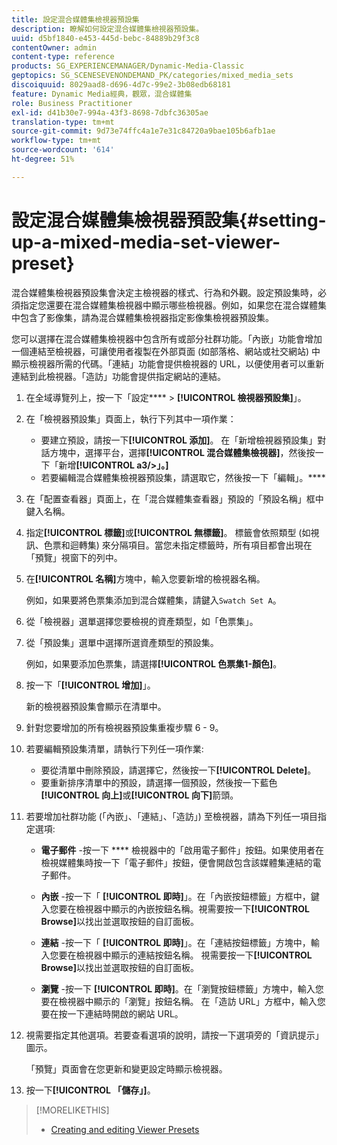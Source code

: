 ```yaml
---
title: 設定混合媒體集檢視器預設集
description: 瞭解如何設定混合媒體集檢視器預設集。
uuid: d5bf1840-e453-445d-bebc-84889b29f3c8
contentOwner: admin
content-type: reference
products: SG_EXPERIENCEMANAGER/Dynamic-Media-Classic
geptopics: SG_SCENESEVENONDEMAND_PK/categories/mixed_media_sets
discoiquuid: 8029aad8-d696-4d7c-99e2-3b08edb68181
feature: Dynamic Media經典，觀眾，混合媒體集
role: Business Practitioner
exl-id: d41b30e7-994a-43f3-8698-7dbfc36305ae
translation-type: tm+mt
source-git-commit: 9d73e74ffc4a1e7e31c84720a9bae105b6afb1ae
workflow-type: tm+mt
source-wordcount: '614'
ht-degree: 51%

---
```


# 設定混合媒體集檢視器預設集{#setting-up-a-mixed-media-set-viewer-preset}

混合媒體集檢視器預設集會決定主檢視器的樣式、行為和外觀。設定預設集時，必須指定您還要在混合媒體集檢視器中顯示哪些檢視器。例如，如果您在混合媒體集中包含了影像集，請為混合媒體集檢視器指定影像集檢視器預設集。

您可以選擇在混合媒體集檢視器中包含所有或部分社群功能。「內嵌」功能會增加一個連結至檢視器，可讓使用者複製在外部頁面 (如部落格、網站或社交網站) 中顯示檢視器所需的代碼。「連結」功能會提供檢視器的 URL，以便使用者可以重新連結到此檢視器。「造訪」功能會提供指定網站的連結。

1. 在全域導覽列上，按一下「設定&#x200B;**** > **[!UICONTROL 檢視器預設集]**」。
1. 在「檢視器預設集」頁面上，執行下列其中一項作業：

   * 要建立預設，請按一下&#x200B;**[!UICONTROL 添加]**。 在「新增檢視器預設集」對話方塊中，選擇平台，選擇&#x200B;**[!UICONTROL 混合媒體集檢視器]**，然後按一下「新增&#x200B;**[!UICONTROL a3/>」。]**
   * 若要編輯混合媒體集檢視器預設集，請選取它，然後按一下「編輯」。****

1. 在「配置查看器」頁面上，在「混合媒體集查看器」預設的「預設名稱」框中鍵入名稱。
1. 指定&#x200B;**[!UICONTROL 標籤]**&#x200B;或&#x200B;**[!UICONTROL 無標籤]**。 標籤會依照類型 (如視訊、色票和迴轉集) 來分隔項目。當您未指定標籤時，所有項目都會出現在「預覽」視窗下的列中。
1. 在&#x200B;**[!UICONTROL 名稱]**&#x200B;方塊中，輸入您要新增的檢視器名稱。

   例如，如果要將色票集添加到混合媒體集，請鍵入`Swatch Set A`。

1. 從「檢視器」選單選擇您要檢視的資產類型，如「色票集」。
1. 從「預設集」選單中選擇所選資產類型的預設集。

   例如，如果要添加色票集，請選擇&#x200B;**[!UICONTROL 色票集1-顏色]**。

1. 按一下「**[!UICONTROL 增加]**」。

   新的檢視器預設集會顯示在清單中。

1. 針對您要增加的所有檢視器預設集重複步驟 6 - 9。
1. 若要編輯預設集清單，請執行下列任一項作業:

   * 要從清單中刪除預設，請選擇它，然後按一下&#x200B;**[!UICONTROL Delete]**。
   * 要重新排序清單中的預設，請選擇一個預設，然後按一下藍色&#x200B;**[!UICONTROL 向上]**&#x200B;或&#x200B;**[!UICONTROL 向下]**&#x200B;箭頭。

1. 若要增加社群功能 (「內嵌」、「連結」、「造訪」) 至檢視器，請為下列任一項目指定選項:

   * **電子郵件** -按一下 **** 檢視器中的「啟用電子郵件」按鈕。如果使用者在檢視媒體集時按一下「電子郵件」按鈕，便會開啟包含該媒體集連結的電子郵件。

   * **內嵌** -按一下「 **[!UICONTROL 即時]**」。在「內嵌按鈕標籤」方框中，鍵入您要在檢視器中顯示的內嵌按鈕名稱。視需要按一下&#x200B;**[!UICONTROL Browse]**&#x200B;以找出並選取按鈕的自訂面板。

   * **連結** -按一下「 **[!UICONTROL 即時]**」。在「連結按鈕標籤」方塊中，輸入您要在檢視器中顯示的連結按鈕名稱。 視需要按一下&#x200B;**[!UICONTROL Browse]**&#x200B;以找出並選取按鈕的自訂面板。

   * **瀏覽** -按一下 **[!UICONTROL 即時]**。在「瀏覽按鈕標籤」方塊中，輸入您要在檢視器中顯示的「瀏覽」按鈕名稱。 在「造訪 URL」方框中，輸入您要在按一下連結時開啟的網站 URL。

1. 視需要指定其他選項。若要查看選項的說明，請按一下選項旁的「資訊提示」圖示。

   「預覽」頁面會在您更新和變更設定時顯示檢視器。

1. 按一下&#x200B;**[!UICONTROL 「儲存」]**。

>[!MORELIKETHIS]
>
>* [Creating and editing Viewer Presets](application-setup.md#adding_and_editing_viewer_presets)

